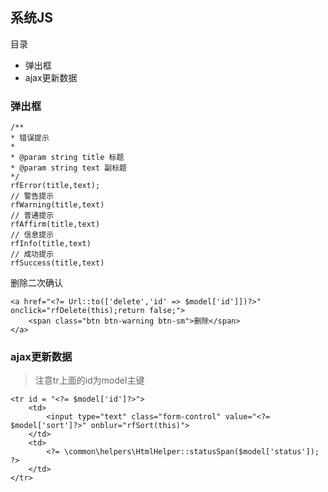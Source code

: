 ## 系统JS

目录

- 弹出框
- ajax更新数据

### 弹出框

```
/**
* 错误提示
* 
* @param string title 标题
* @param string text 副标题
*/
rfError(title,text);
// 警告提示
rfWarning(title,text)
// 普通提示
rfAffirm(title,text)
// 信息提示
rfInfo(title,text)
// 成功提示
rfSuccess(title,text)
```

删除二次确认

```
<a href="<?= Url::to(['delete','id' => $model['id']])?>"  onclick="rfDelete(this);return false;">
    <span class="btn btn-warning btn-sm">删除</span>
</a>
```

### ajax更新数据

> 注意tr上面的id为model主键

```
<tr id = "<?= $model['id']?>">
    <td>
        <input type="text" class="form-control" value="<?= $model['sort']?>" onblur="rfSort(this)">
    </td>
    <td>
        <?= \common\helpers\HtmlHelper::statusSpan($model['status']); ?>
    </td>
</tr>
```
